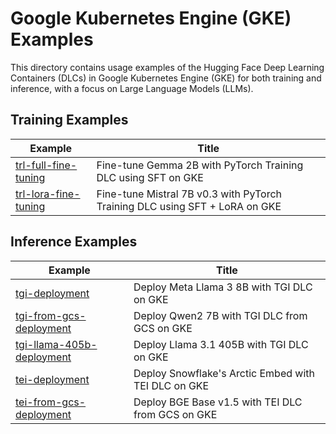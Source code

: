 # Google Kubernetes Engine (GKE) Examples

This directory contains usage examples of the Hugging Face Deep Learning Containers (DLCs) in Google Kubernetes Engine (GKE) for both training and inference, with a focus on Large Language Models (LLMs).

## Training Examples

| Example                                        | Title                                                                       |
| ---------------------------------------------- | --------------------------------------------------------------------------- |
| [trl-full-fine-tuning](./trl-full-fine-tuning) | Fine-tune Gemma 2B with PyTorch Training DLC using SFT on GKE               |
| [trl-lora-fine-tuning](./trl-lora-fine-tuning) | Fine-tune Mistral 7B v0.3 with PyTorch Training DLC using SFT + LoRA on GKE |

## Inference Examples

| Example                                                  | Title                                               |
| -------------------------------------------------------- | --------------------------------------------------- |
| [tgi-deployment](./tgi-deployment)                       | Deploy Meta Llama 3 8B with TGI DLC on GKE          |
| [tgi-from-gcs-deployment](./tgi-from-gcs-deployment)     | Deploy Qwen2 7B with TGI DLC from GCS on GKE        |
| [tgi-llama-405b-deployment](./tgi-llama-405b-deployment) | Deploy Llama 3.1 405B with TGI DLC on GKE           |
| [tei-deployment](./tei-deployment)                       | Deploy Snowflake's Arctic Embed with TEI DLC on GKE |
| [tei-from-gcs-deployment](./tei-from-gcs-deployment)     | Deploy BGE Base v1.5 with TEI DLC from GCS on GKE   |
